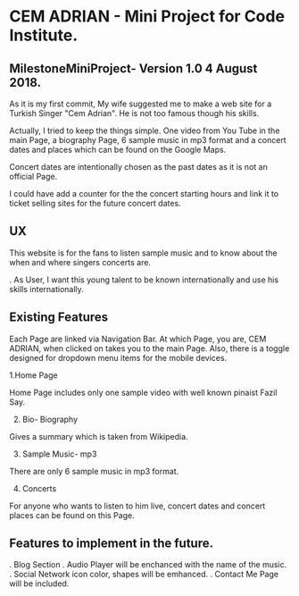 # CEM ADRIAN - Mini Project for Code Institute.

## MilestoneMiniProject- Version 1.0 4 August 2018.

As it is my first commit, My wife suggested me to make a web site for a Turkish Singer "Cem Adrian". He is not too famous though his skills. 

Actually, I tried to keep the things simple. One video from You Tube in the main Page, a biography Page, 6 sample music in mp3 format and
a concert dates and places which can be found on the Google Maps.

Concert dates are intentionally chosen as the past dates as it is not an official Page. 

I could have add a counter for the the concert starting hours and link it to ticket selling sites for the future concert dates.

## UX

This website is for the fans to listen sample music and to know about the when and where singers concerts are.

 . As User, I want this young talent to be known internationally and use his skills internationally.
 
 ## Existing Features
 
 Each Page are linked via Navigation Bar. At which Page, you are, CEM ADRIAN, when clicked on takes you to the main Page. Also, there is a toggle designed for dropdown menu items for the mobile devices.
 
 1.Home Page
 
 Home Page includes only one sample video with well known pinaist Fazil Say.
 
 2. Bio- Biography
 
 Gives a summary which is taken from Wikipedia.
 
 3. Sample Music- mp3
 
 There are only 6 sample music in mp3 format.
 
 4. Concerts
 
 For anyone who wants to listen to him live, concert dates and concert places can be found on this Page.
 
 ## Features to implement in the future.
 
 . Blog Section 
 . Audio Player will be enchanced with the name of the music.
 . Social Network icon color, shapes  will be emhanced.
 . Contact Me Page will be included.
 
 
 
 
 
 
 
 
